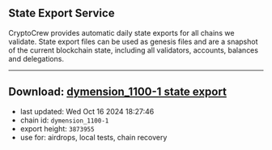## State Export Service
CryptoCrew provides automatic daily state exports for all chains we validate. State export files can be used as genesis files and are a snapshot of the current blockchain state, including all validators, accounts, balances and delegations.

---
**Download: [dymension_1100-1 state export](https://dl-eu2.ccvalidators.com/SERVICE/dymension/dymension_1100-1_export_3873955.json)**
---

- last updated: Wed Oct 16 2024 18:27:46
- chain id: `dymension_1100-1`
- export height: `3873955`
- use for: airdrops, local tests, chain recovery
